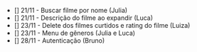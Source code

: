 - [] 21/11 - Buscar filme por nome (Julia)
- [] 21/11 -  Descrição do filme ao expandir (Luca)
- [] 23/11 - Delete dos filmes curtidos e rating do filme (Luiza)
- [] 23/11 - Menu de gêneros (Julia e Luca)
- [] 28/11 - Autenticação (Bruno)
